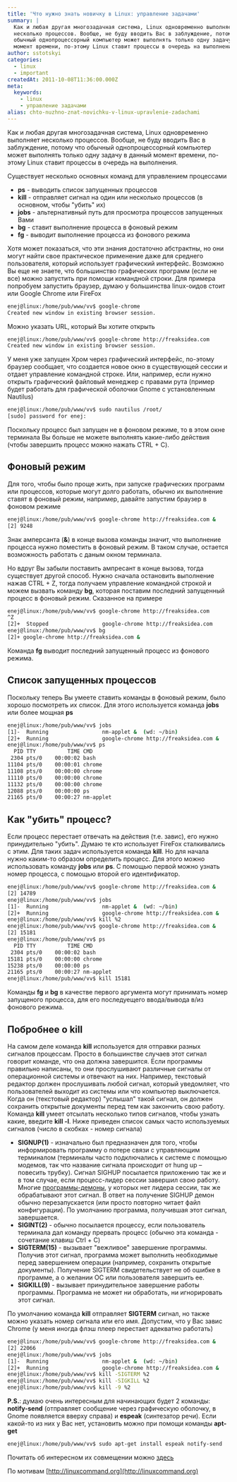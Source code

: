 ```yaml
---
title: 'Что нужно знать новичку в Linux: управление задачами'
summary: |
  Как и любая другая многозадачная система, Linux одновременно выполняет
  несколько процессов. Вообще, не буду вводить Вас в заблуждение, потому что
  обычный однопроцессорный компьютер может выполнять только одну задачу в данный
  момент времени, по-этому Linux ставит процессы в очередь на выполнения.
author: sstotskyi
categories:
  - linux
  - important
createdAt: 2011-10-08T11:36:00.000Z
meta:
  keywords:
    - linux
    - управление задачами
alias: chto-nuzhno-znat-novichku-v-linux-upravlenie-zadachami
---
```


Как и любая другая многозадачная система, Linux одновременно выполняет несколько процессов. Вообще, не буду вводить Вас в заблуждение, потому что обычный однопроцессорный компьютер может выполнять только одну задачу в данный момент времени, по-этому Linux ставит процессы в очередь на выполнения.

Существует несколько основных команд для управлением процессами

*   **ps** - выводить список запущенных процессов
*   **kill** - отправляет сигнал на один или несколько процессов (в основном, чтобы "убить" их)
*   **jobs** - альтернативный путь для просмотра процессов запущенных Вами
*   **bg** - ставит выполнение процесса в фоновый режим
*   **fg** - выводит выполнение процесса из фонового режима

Хотя может показаться, что эти знания достаточно абстрактны, но они могут найти свое практическое применение даже для среднего пользователя, который использует графический интерфейс. Возможно Вы еще не знаете, что большинство графических программ (если не все) можно запустить при помощи командной строки. Для примера попробуем запустить браузер, думаю у большинства linux-оидов стоит или Google Chrome или FireFox

```bash
enej@linux:/home/pub/www/vv$ google-chrome
Created new window in existing browser session.
```

Можно указать URL, который Вы хотите открыть

```bash
enej@linux:/home/pub/www/vv$ google-chrome http://freaksidea.com
Created new window in existing browser session.
```

У меня уже запущен Хром через графический интерфейс, по-этому браузер сообщает, что создается новое окно в существующей сессии и отдает управление командной строке. Или, например, если нужно открыть графический файловый менеджер с правами рута (пример будет работать для графической оболочки Gnome с установленным Nautilus)

```bash
enej@linux:/home/pub/www/vv$ sudo nautilus /root/
[sudo] password for enej:
```

Поскольку процесс был запущен не в фоновом режиме, то в этом окне терминала Вы больше не можете выполнять какие-либо действия (чтобы завершить процесс можно нажать CTRL + C).

## Фоновый режим

Для того, чтобы было проще жить, при запуске графических программ или процессов, которые могут долго работать, обычно их выполнение ставят в фоновый режим, например, давайте запустим браузер в фоновом режиме

```bash
enej@linux:/home/pub/www/vv$ google-chrome http://freaksidea.com &
[2] 9248
```

Знак амперсанта (**&**) в конце вызова команды значит, что выполнение процесса нужно поместить в фоновый режим. В таком случае, остается возможность работать с даным окном терминала.

Но вдруг Вы забыли поставить ампресант в конце вызова, тогда существует другой способ. Нужно сначала остановить выполнение нажав CTRL + Z, тогда получаем управление командной строкой и можем вызвать команду **bg**, которая поставим последний запущенный процесс в фоновый режим. Сказанное на примере

```bash
enej@linux:/home/pub/www/vv$ google-chrome http://freaksidea.com
^Z
[2]+  Stopped                 google-chrome http://freaksidea.com
enej@linux:/home/pub/www/vv$ bg
[2]+ google-chrome http://freaksidea.com &
```

Команда **fg** выводит последний запущенный процесс из фонового режима.

## Список запущенных процессов

Поскольку теперь Вы умеете ставить команды в фоновый режим, было хорошо посмотреть их список. Для этого используется команда **jobs** или более мощная **ps**

```bash
enej@linux:/home/pub/www/vv$ jobs
[1]-  Running                 nm-applet &  (wd: ~/bin)
[2]+  Running                 google-chrome http://freaksidea.com &
enej@linux:/home/pub/www/vv$ ps
  PID TTY          TIME CMD
 2304 pts/0    00:00:02 bash
11104 pts/0    00:00:01 chrome
11108 pts/0    00:00:00 chrome
11110 pts/0    00:00:00 chrome
11132 pts/0    00:00:00 chrome
12088 pts/0    00:00:00 ps
21165 pts/0    00:00:27 nm-applet
```

## Как "убить" процесс?

Если процесс перестает отвечать на действия (т.е. завис), его нужно принудительно "убить". Думаю те кто использует FireFox сталкивались с этим. Для таких задач используется команда **kill**. Но для начала нужно каким-то образом определить процесс. Для этого можно использовать команду **jobs** или **ps**. С помощью первой можно узнать номер процесса, с помощью второй его идентификатор.

```bash
enej@linux:/home/pub/www/vv$ google-chrome http://freaksidea.com &
[2] 14789
enej@linux:/home/pub/www/vv$ jobs
[1]-  Running                 nm-applet &  (wd: ~/bin)
[2]+  Running                 google-chrome http://freaksidea.com &
enej@linux:/home/pub/www/vv$ kill %2
enej@linux:/home/pub/www/vv$ google-chrome http://freaksidea.com &
[2] 15181
enej@linux:/home/pub/www/vv$ ps
  PID TTY          TIME CMD
 2304 pts/0    00:00:02 bash
15181 pts/0    00:00:00 chrome
15238 pts/0    00:00:00 ps
21165 pts/0    00:00:27 nm-applet
enej@linux:/home/pub/www/vv$ kill 15181
```

Команды **fg** и **bg** в качестве первого аргумента могут принимать номер запущеного процесса, для его последуещего ввода/вывода в/из фонового режима.

## Побробнее о kill

На самом деле команда **kill** используется для отправки разных сигналов процессам. Просто в большинстве случаев этот сигнал говорит команде, что она должна завершится. Если программы правильно написаны, то они прослушивают различные сигналы от операционной системы и отвечают на них. Например, текстовый редактор должен прослушивать любой сигнал, который уведомляет, что пользователей выходит из системы или что компьютер выключается. Когда он (текстовый редактор) "услышал" такой сигнал, он должен сохранить открытые документы перед тем как закончить свою работу. Команда **kill** умеет отсылать несколько типов сигналов, чтобы узнать какие, введите **kill -l**. Ниже приведен список самых часто используемых сигналов (число в скобках - номер сигнала)

*   **SIGNUP(1)** - изначально был предназначен для того, чтобы информировать программу о потере связи с управляющим терминалом (терминалы часто подключались к системе с помощью модемов, так что название сигнала происходит от hung up – повесить трубку). Сигнал SIGHUP посылается приложению так же и в том случае, если процесс-лидер сессии завершил свою работу. Многие [программы-демоны](http://ru.wikipedia.org/wiki/%D0%94%D0%B5%D0%BC%D0%BE%D0%BD_%28%D0%BF%D1%80%D0%BE%D0%B3%D1%80%D0%B0%D0%BC%D0%BC%D0%B0%29), у которых нет лидера сессии, так же обрабатывают этот сигнал. В ответ на получение SIGHUP демон обычно перезапускается (или просто повторно читает файл конфигурации). По умолчанию программа, получившая этот сигнал, завершается.
*   **SIGINT(2)** - обычно посылается процессу, если пользователь терминала дал команду прервать процесс (обычно эта команда - сочетание клавиш Ctrl + C)
*   **SIGTERM(15)** - вызывает "вежливое" завершение программы. Получив этот сигнал, программа может выполнить необходимые перед завершением операции (например, сохранить открытые документы). Получение SIGTERM свидетельствует не об ошибке в программе, а о желании ОС или пользователя завершить ее.
*   **SIGKILL(9)** - вызывает принудительное завершение работы программы. Программа не может ни обработать, ни игнорировать этот сигнал.

По умолчанию команда **kill** отправляет **SIGTERM** сигнал, но также можно указать номер сигнала или его имя. Допустим, что у Вас завис Chrome (у меня иногда флэш плеер перестает адекватно работать)

```bash
enej@linux:/home/pub/www/vv$ google-chrome http://freaksidea.com &
[2] 22066
enej@linux:/home/pub/www/vv$ jobs
[1]-  Running                 nm-applet &  (wd: ~/bin)
[2]+  Running                 google-chrome http://freaksidea.com &
enej@linux:/home/pub/www/vv$ kill -SIGTERM %2
enej@linux:/home/pub/www/vv$ kill -SIGKILL %2
enej@linux:/home/pub/www/vv$ kill -9 %2
```

**P.S.**: думаю очень интересным для начинающих будет 2 команды: **notify-send** (отправляет сообщение через графическую оболочку, в Gnome появляется вверху справа) и **espeak** (синтезатор речи). Если какой-то из них у Вас нет, установить можно при помощи команды **apt-get**

```bash
enej@linux:/home/pub/www/vv$ sudo apt-get install espeak notify-send
```

Почитать об интересном их совмещении можно [здесь](http://habrahabr.ru/blogs/ubuntu/126849/)

По мотивам [http://linuxcommand.org](http://linuxcommand.org)
